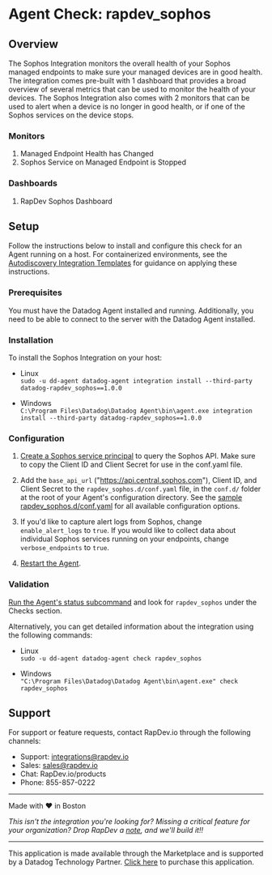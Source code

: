 # Agent Check: rapdev_sophos

## Overview

The Sophos Integration monitors the overall health of your Sophos managed endpoints to make sure your managed devices are in good health. The integration comes pre-built with 1 dashboard that provides a broad overview of several metrics that can be used to monitor the health of your devices. The Sophos Integration also comes with 2 monitors that can be used to alert when a device is no longer in good health, or if one of the Sophos services on the device stops.

### Monitors
1. Managed Endpoint Health has Changed
2. Sophos Service on Managed Endpoint is Stopped

### Dashboards
1. RapDev Sophos Dashboard

## Setup

Follow the instructions below to install and configure this check for an Agent running on a host. For containerized environments, see the [Autodiscovery Integration Templates][1] for guidance on applying these instructions.

### Prerequisites

You must have the Datadog Agent installed and running. Additionally, you need to be able to connect to the server with the Datadog Agent installed.

### Installation

To install the Sophos Integration on your host:

- Linux\
`sudo ‐u dd‐agent datadog‐agent integration install --third-party datadog-rapdev_sophos==1.0.0`

- Windows\
`C:\Program Files\Datadog\Datadog Agent\bin\agent.exe integration install --third-party datadog-rapdev_sophos==1.0.0`

### Configuration

1. [Create a Sophos service principal](https://developer.sophos.com/getting-started) to query the Sophos API. Make sure to copy the Client ID and Client Secret for use in the conf.yaml file.

2. Add the `base_api_url` ("https://api.central.sophos.com"), Client ID, and Client Secret to the `rapdev_sophos.d/conf.yaml` file, in the `conf.d/` folder at the root of your Agent's configuration directory. See the [sample rapdev_sophos.d/conf.yaml][2] for all available configuration options.

3. If you'd like to capture alert logs from Sophos, change `enable_alert_logs` to `true`. If you would like to collect data about individual Sophos services running on your endpoints, change `verbose_endpoints` to `true`.

4. [Restart the Agent][3].

### Validation

[Run the Agent's status subcommand][4] and look for `rapdev_sophos` under the Checks section.

Alternatively, you can get detailed information about the integration using the following commands:

- Linux\
`sudo ‐u dd‐agent datadog‐agent check rapdev_sophos`

- Windows\
`"C:\Program Files\Datadog\Datadog Agent\bin\agent.exe" check rapdev_sophos`

## Support
For support or feature requests, contact RapDev.io through the following channels:

- Support: integrations@rapdev.io
- Sales: sales@rapdev.io
- Chat: RapDev.io/products
- Phone: 855-857-0222

---
Made with ❤️ in Boston

*This isn't the integration you're looking for? Missing a critical feature for your organization? Drop RapDev a [note](mailto:integrations@rapdev.io), and we'll build it!!*

---
This application is made available through the Marketplace and is supported by a Datadog Technology Partner. [Click here][5] to purchase this application.

[1]: https://docs.datadoghq.com/agent/kubernetes/integrations/
[2]: https://github.com/DataDog/integrations-core/blob/master/rapdev_sophos/datadog_checks/rapdev_sophos/data/conf.yaml.example
[3]: https://docs.datadoghq.com/agent/guide/agent-commands/#start-stop-and-restart-the-agent
[4]: https://docs.datadoghq.com/agent/guide/agent-commands/#agent-status-and-information
[5]: https://app.datadoghq.com/marketplace/app/rapdev-zoom/pricing
